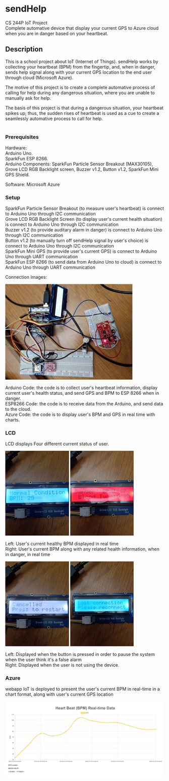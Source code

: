 # sendHelp
CS 244P IoT Project <br/>
Complete automative device that display your current GPS to Azure cloud when you are in danger based on your heartbeat.

## Description

This is a school project about IoT (Internet of Things).
sendHelp works by collecting your heartbeat (BPM) from the fingertip,
and, when in danger, sends help signal along with your current GPS location to the end user through cloud (Microsoft Azure).

The motive of this project is to create a complete automative process of calling for help during any dangerous situation,
where you are unable to manually ask for help.

The basis of this project is that during a dangerous situation, your heartbeat spikes up;
thus, the sudden rises of heartbeat is used as a cue to create a seamlessly automative process to call for help.
<br/>
<br/>

### Prerequisites

Hardware: <br/>
Arduino Uno. <br/>
SparkFun ESP 8266.  <br/>
Arduino Components: SparkFun Particle Sensor Breakout (MAX30105), Grove LCD RGB Backlight screen, Buzzer v1.2, Button v1.2, SparkFun Mini GPS Shield.

Software:
Microsoft Azure

### Setup

SparkFun Particle Sensor Breakout (to measure user's heartbeat) is connect to Arduino Uno through I2C communication <br/>
Grove LCD RGB Backlight Screen (to display user's current health situation) is connect to Arduino Uno through I2C communication <br/>
Buzzer v1.2 (to provide auditary alarm in danger) is connect to Arduino Uno through I2C communication <br/>
Button v1.2 (to manually turn off sendHelp signal by user's choice) is connect to Arduino Uno through I2C communication <br/>
SparkFun Mini GPS (to provide user's current GPS) is connect to Arduino Uno through UART communication <br/>
SparkFun ESP 8266 (to send data from Arduino Uno to cloud) is connect to Arduino Uno through UART communication <br/>

Connection Images:

<img src="/images/48372706_337590350408913_3172796451562455040_n.jpg" width="80%">


Arduino Code: the code is to collect user's heartbeat information, display current user's health status, and send GPS and BPM to ESP 8266 when in danger. <br/>
ESP8266 Code: the code is to receive data from the Arduino, and send data to the cloud. <br/>
Azure Code: the code is to display user's BPM and GPS in real time with charts.<br/>


### LCD

LCD displays Four different current status of user.

<img src="/images/48272794_735878023454913_5146507148695437312_n.jpg" width="40%"> <img src="/images/48275514_670422983352852_7548805541305253888_n.jpg" width="40%">

Left: User's current healthy BPM displayed in real time <br/>
Right: User's current BPM along with any related health information, when in danger, in real time <br/>



<img src="/images/48275682_1152752584875685_7666015864533024768_n.jpg" width="40%"> <img src="/images/48359082_208211280060924_8035831476639498240_n.jpg" width="40%">

Left: Displayed when the button is pressed in order to pause the system when the user think it's a false alarm <br/>
Right: Displayed when the user is not using the device. <br/>



 
### Azure

webapp IoT is deployed to present the user's current BPM in real-time in a chart format, along with user's current GPS location

<img src="/images/48337129_278306983038770_9189661873635590144_n.jpg" width="100%">


